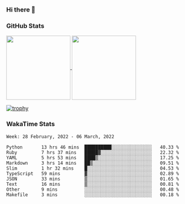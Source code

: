 ### Hi there 👋

### GitHub Stats

<a href="https://github.com/anuraghazra/github-readme-stats">
  <img align="center" height="170px" src="https://github-readme-stats.vercel.app/api/top-langs/?username=tksfjt1024&layout=compact&count_private=true&show_icons=true&show_icons=true&theme=graywhite" />
</a>
<a href="https://github.com/anuraghazra/github-readme-stats">
  <img align="center" height="170px" src="https://github-readme-stats.vercel.app/api?username=tksfjt1024&count_private=true&show_icons=true&show_icons=true&theme=graywhite" />
</a>

[![trophy](https://github-profile-trophy.vercel.app/?username=tksfjt1024)](https://github.com/ryo-ma/github-profile-trophy)

### WakaTime Stats

<!--START_SECTION:waka-->
```text
Week: 28 February, 2022 - 06 March, 2022

Python       13 hrs 46 mins  ██████████░░░░░░░░░░░░░░░   40.33 % 
Ruby         7 hrs 37 mins   █████▓░░░░░░░░░░░░░░░░░░░   22.32 % 
YAML         5 hrs 53 mins   ████▒░░░░░░░░░░░░░░░░░░░░   17.25 % 
Markdown     3 hrs 14 mins   ██▒░░░░░░░░░░░░░░░░░░░░░░   09.51 % 
Slim         1 hr 32 mins    █░░░░░░░░░░░░░░░░░░░░░░░░   04.53 % 
TypeScript   59 mins         ▓░░░░░░░░░░░░░░░░░░░░░░░░   02.89 % 
JSON         33 mins         ▒░░░░░░░░░░░░░░░░░░░░░░░░   01.65 % 
Text         16 mins         ▒░░░░░░░░░░░░░░░░░░░░░░░░   00.81 % 
Other        9 mins          ░░░░░░░░░░░░░░░░░░░░░░░░░   00.48 % 
Makefile     3 mins          ░░░░░░░░░░░░░░░░░░░░░░░░░   00.18 % 
```
<!--END_SECTION:waka-->
